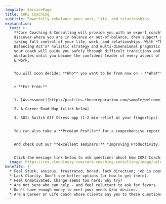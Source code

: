 ```yaml
---
template: ServicePage
title: CORE Coaching
subtitle: Powerfully rebalance your work, life, and relationships
explanation:
  text: >-
    **Core Coaching & Consulting will provide you with an expert coach** to
    discover where you are in balance or out-of-balance, then support you in
    taking full control of your life, work, and relationships. With *The
    Balancing Act's* holistic strategy and multi-dimensional pragmatic tools,
    your coach will guide you safely through difficult transitions and past
    obstacles until you become the confident leader of every aspect of your life
    & work.


    You will soon decide: **Who** you want to be from now on - **What** you want to change - **Why** that is important - and, **When** and **How** to become the great person you've always wanted to be!


    > **For Free:**


    1. [Assessment](http://profiles.thecoreporation.com/sample/welcome) of your greatest strength and liability (a 2 min quiz & instant report)

    2. A Career Road Map (click below)

    3. SOS: Switch Off Stress app (1-2 min relief at your fingertips).


    You can also take a **Premium Profile** for a comprehensive report on your strengths and weaknesses, plus specific ways to improve. 


    And check out our **excellent seminars:** *Improving Productivity, Removing Stress, Increasing Prosperity, Reducing Procrastination*, and the *Leading Your Life and Work* coaching program. 


    Click the message link below to ask questions about how CORE Coaching could transform your life, work & relationships - now and forever.
  image: https://res.cloudinary.com/core-coaching-consulting/image/upload/v1630620175/Coaching_step_up_shokhs.png
benefits: |-
  * Feel Stuck, anxious, frustrated, bored; lack direction; job is poor fit.
  * Lack Clarity. Don't see better options (or how to get there).
  * Feel Unmotivated. Change seems too hard; why try?
  * Are not sure who can help - and feel reluctant to ask for favors.
  * Don't have enough money to meet your needs &/or desires.
  * Are a Career or Life Coach whose clients say yes to these questions.
---
```

